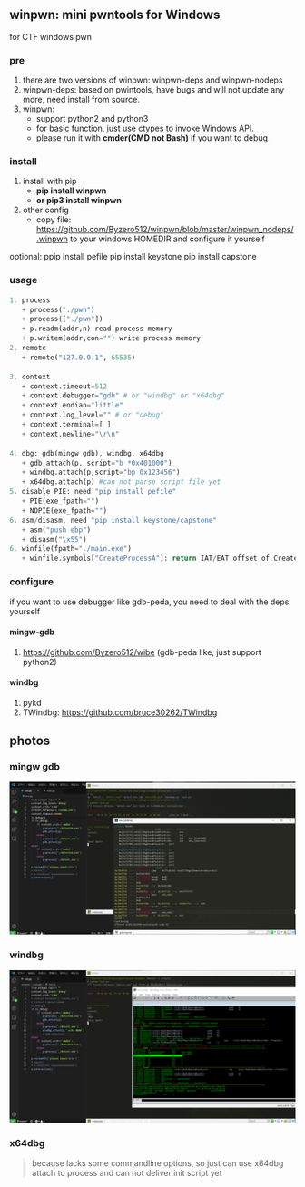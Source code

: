 ## winpwn: mini pwntools for Windows
for CTF windows pwn


### pre
1. there are two versions of winpwn: winpwn-deps and winpwn-nodeps
2. winpwn-deps: based on pwintools, have bugs and will not update any more, need install from source.
3. winpwn:
   + support python2 and python3
   + for basic function, just use ctypes to invoke Windows API. 
   + please run it with <b>cmder(CMD not Bash)</b> if you want to debug


### install
1. install with pip
   + <b>pip install winpwn </b>
   + <b>or pip3 install winpwn</b>
2. other config
   + copy file: https://github.com/Byzero512/winpwn/blob/master/winpwn_nodeps/.winpwn to your windows HOMEDIR and configure it yourself

optional:
ppip install pefile
pip install keystone
pip install capstone

### usage
```python
1. process
   + process("./pwn")
   + process(["./pwn"])
   + p.readm(addr,n) read process memory
   + p.writem(addr,con="") write process memory
2. remote
   + remote("127.0.0.1", 65535)
   
3. context
   + context.timeout=512
   + context.debugger="gdb" # or "windbg" or "x64dbg"
   + context.endian="little"
   + context.log_level="" # or "debug"
   + context.terminal=[ ]
   + context.newline="\r\n"
   
4. dbg: gdb(mingw gdb), windbg, x64dbg
   + gdb.attach(p, script="b *0x401000")
   + windbg.attach(p,script="bp 0x123456")
   + x64dbg.attach(p) #can not parse script file yet
5. disable PIE: need "pip install pefile"
   + PIE(exe_fpath="")
   + NOPIE(exe_fpath="")
6. asm/disasm, need "pip install keystone/capstone"
   + asm("push ebp")
   + disasm("\x55")
6. winfile(fpath="./main.exe")
   + winfile.symbols["CreateProcessA"]: return IAT/EAT offset of CreateProcessA in image
```

### configure
if you want to use debugger like gdb-peda, you need to deal with the deps yourself

#### mingw-gdb
1. https://github.com/Byzero512/wibe (gdb-peda like; just support python2)

#### windbg
1. pykd
2. TWindbg: https://github.com/bruce30262/TWindbg


## photos

### mingw gdb

![gdb](./img/winpwn1.png)

### windbg

![windbg](./img/winpwn2.png)

### x64dbg
> because lacks some commandline options, so just can use x64dbg attach to process and can not deliver init script yet
